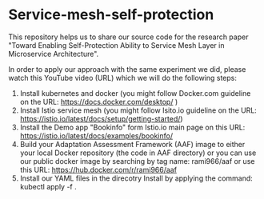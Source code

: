 # Service-mesh-self-protection
This repository helps us to share our source code for the research paper "Toward Enabling Self-Protection Ability to Service Mesh Layer in Microservice Architecture".

In order to apply our approach with the same experiment we did, please watch this YouTube video (URL) which we will do the following steps: 
1. Install kubernetes and docker (you might follow Docker.com guideline on the URL: https://docs.docker.com/desktop/ )
2. Install Istio service mesh (you might follow Isito.io guideline on the URL: https://istio.io/latest/docs/setup/getting-started/)
3. Install the Demo app "Bookinfo" form Istio.io main page on this URL: https://istio.io/latest/docs/examples/bookinfo/
4. Build your Adaptation Assessment Framework (AAF) image to either your local Docker repository (the code in AAF directory) or you can use our public docker image by searching by tag name: rami966/aaf or use this URL: https://hub.docker.com/r/rami966/aaf
5. Install our YAML files in the direcotry Install by applying the command: kubectl apply -f . 

